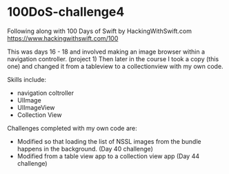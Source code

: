 # 100DoS-challenge4
Following along with 100 Days of Swift by HackingWithSwift.com https://www.hackingwithswift.com/100

This was days 16 - 18 and involved making an image browser within a navigation controller. (project 1)
Then later in the course I took a copy (this one) and changed it from a tableview to a collectionview with my own code.

Skills include:
- navigation coltroller
- UIImage
- UIImageView
- Collection View

Challenges completed with my own code are:
- Modified so that loading the list of NSSL images from the bundle happens in the background. (Day 40 challenge)
- Modified from a table view app to a collection view app (Day 44 challenge)

